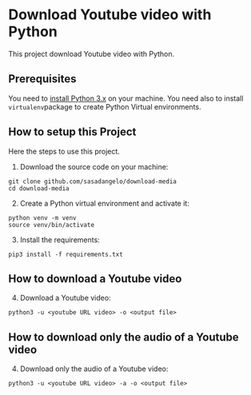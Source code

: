# Download Youtube video with Python

This project download Youtube video with Python. 

## Prerequisites

You need to [install Python 3.x](https://wiki.python.org/moin/BeginnersGuide/Download) on your machine. You need also to install `virtualenv`package to create Python Virtual environments.

## How to setup this Project

Here the steps to use this project.

1. Download the source code on your machine:
```
git clone github.com/sasadangelo/download-media
cd download-media
```

2. Create a Python virtual environment and activate it:
```
python venv -m venv
source venv/bin/activate
```

3. Install the requirements:
```
pip3 install -f requirements.txt
```

## How to download a Youtube video

4. Download a Youtube video:
```
python3 -u <youtube URL video> -o <output file>
```

## How to download only the audio of a Youtube video

4. Download only the audio of a Youtube video:
```
python3 -u <youtube URL video> -a -o <output file>
```
